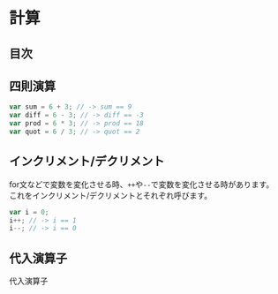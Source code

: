 # 計算

## 目次
<!-- toc -->

## 四則演算
```javascript
var sum = 6 + 3; // -> sum == 9
var diff = 6 - 3; // -> diff == -3
var prod = 6 * 3; // -> prod == 18
var quot = 6 / 3; // -> quot == 2
```

## インクリメント/デクリメント
for文などで変数を変化させる時、`++`や`--`で変数を変化させる時があります。  
これをインクリメント/デクリメントとそれぞれ呼びます。
```javascript
var i = 0;
i++; // -> i == 1
i--; // -> i == 0
```

## 代入演算子
代入演算子
```javascript

```